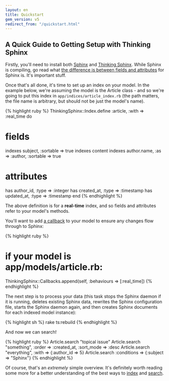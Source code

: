 ```yaml
---
layout: en
title: Quickstart
gem_version: v5
redirect_from: "/quickstart.html"
---
```


## A Quick Guide to Getting Setup with Thinking Sphinx

Firstly, you'll need to install both [Sphinx](installing_sphinx.html) and [Thinking Sphinx](installing_thinking_sphinx.html). While Sphinx is compiling, go read what [the difference is between fields and attributes](sphinx_basics.html) for Sphinx is. It's important stuff.

Once that's all done, it's time to set up an index on your model. In the example below, we're assuming the model is the Article class - and so we're going to put this index in `app/indices/article_index.rb` (the path matters, the file name is arbitrary, but should not be just the model's name).

{% highlight ruby %}
ThinkingSphinx::Index.define :article, :with => :real_time do
  # fields
  indexes subject, :sortable => true
  indexes content
  indexes author.name, :as => :author, :sortable => true

  # attributes
  has author_id,  :type => :integer
  has created_at, :type => :timestamp
  has updated_at, :type => :timestamp
end
{% endhighlight %}

The above definition is for a **real-time** index, and so fields and attributes refer to your model's methods.

You'll want to add [a callback](indexing.html#callbacks) to your model to ensure any changes flow through to Sphinx:

{% highlight ruby %}
# if your model is app/models/article.rb:
ThinkingSphinx::Callbacks.append(self, :behaviours => [:real_time])
{% endhighlight %}

The next step is to process your data (this task stops the Sphinx daemon if it is running, deletes existing Sphinx data, rewrites the Sphinx configuration file, starts the Sphinx daemon again, and then creates Sphinx documents for each indexed model instance):

{% highlight sh %}
rake ts:rebuild
{% endhighlight %}

And now we can search!

{% highlight ruby %}
Article.search "topical issue"
Article.search "something", :order => :created_at,
  :sort_mode => :desc
Article.search "everything", :with => {:author_id => 5}
Article.search :conditions => {:subject => "Sphinx"}
{% endhighlight %}

Of course, that's an _extremely_ simple overview. It's definitely worth reading some more for a better understanding of the best ways to [index](indexing.html) and [search](searching.html).
